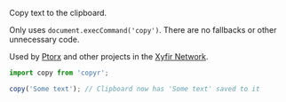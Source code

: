 Copy text to the clipboard.

Only uses `document.execCommand('copy')`. There are no fallbacks or other unnecessary code.

Used by [Ptorx](https://ptorx.com/) and other projects in the [Xyfir Network](https://xyfir.com/).

```js
import copy from 'copyr';

copy('Some text'); // Clipboard now has 'Some text' saved to it
```